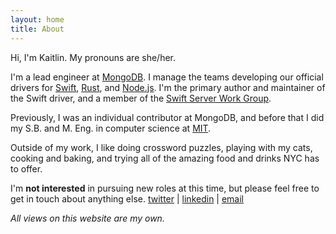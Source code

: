 ```yaml
---
layout: home
title: About
---
```


Hi, I'm Kaitlin. My pronouns are she/her.

I'm a lead engineer at [MongoDB](https://www.mongodb.com/). I manage the teams developing our official drivers for [Swift](https://github.com/mongodb/mongo-swift-driver), [Rust](https://github.com/mongodb/mongo-rust-driver), and [Node.js](https://github.com/mongodb/node-mongodb-native).
I'm the primary author and maintainer of the Swift driver, and a member of the [Swift Server Work Group](https://swift.org/server/).

Previously, I was an individual contributor at MongoDB, and before that I did my S.B. and M. Eng. in computer science at [MIT](https://web.mit.edu/).

Outside of my work, I like doing crossword puzzles, playing with my cats, cooking and baking, and trying all of the amazing food and drinks NYC has to offer.

I'm **not interested** in pursuing new roles at this time, but please feel free to get in touch about anything else.
[twitter](https://twitter.com/k__mahar) | [linkedin](https://www.linkedin.com/in/kaitlinmahar/) | [email](mailto:kaitlinmahar@gmail.com)

*All views on this website are my own.*
